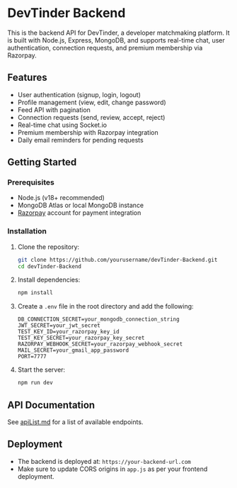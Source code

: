 # DevTinder Backend

This is the backend API for DevTinder, a developer matchmaking platform. It is built with Node.js, Express, MongoDB, and supports real-time chat, user authentication, connection requests, and premium membership via Razorpay.

## Features

- User authentication (signup, login, logout)
- Profile management (view, edit, change password)
- Feed API with pagination
- Connection requests (send, review, accept, reject)
- Real-time chat using Socket.io
- Premium membership with Razorpay integration
- Daily email reminders for pending requests

## Getting Started

### Prerequisites

- Node.js (v18+ recommended)
- MongoDB Atlas or local MongoDB instance
- [Razorpay](https://razorpay.com/) account for payment integration

### Installation

1. Clone the repository:
   ```sh
   git clone https://github.com/yourusername/devTinder-Backend.git
   cd devTinder-Backend
   ```

2. Install dependencies:
   ```sh
   npm install
   ```

3. Create a `.env` file in the root directory and add the following:
   ```
   DB_CONNECTION_SECRET=your_mongodb_connection_string
   JWT_SECRET=your_jwt_secret
   TEST_KEY_ID=your_razorpay_key_id
   TEST_KEY_SECRET=your_razorpay_key_secret
   RAZORPAY_WEBHOOK_SECRET=your_razorpay_webhook_secret
   MAIL_SECRET=your_gmail_app_password
   PORT=7777
   ```

4. Start the server:
   ```sh
   npm run dev
   ```

## API Documentation

See [apiList.md](apiList.md) for a list of available endpoints.

## Deployment

- The backend is deployed at: `https://your-backend-url.com`
- Make sure to update CORS origins in `app.js` as per your frontend deployment.

